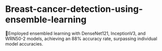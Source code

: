 # Breast-cancer-detection-using-ensemble-learning
Employed ensembled learning with DenseNet121, InceptionV3, and WRN50-2 models, achieving an 88% accuracy rate, surpassing individual model accuracies. 
